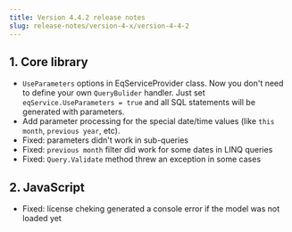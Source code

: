 ```yaml
---
title: Version 4.4.2 release notes
slug: release-notes/version-4-x/version-4-4-2
---
```


## 1. Core library

* `UseParameters` options in EqServiceProvider class. Now you don't need to define your own `QueryBulider` handler. Just set `eqService.UseParameters = true` and all SQL statements will be generated with parameters. 
* Add parameter processing for the special date/time values (like `this month`, `previous year`, etc).
* Fixed: parameters didn't work in sub-queries
* Fixed: `previous month` filter did work for some dates in LINQ queries
* Fixed: `Query.Validate` method threw an exception in some cases

## 2. JavaScript
 
* Fixed: license cheking generated a console error if the model was not loaded yet